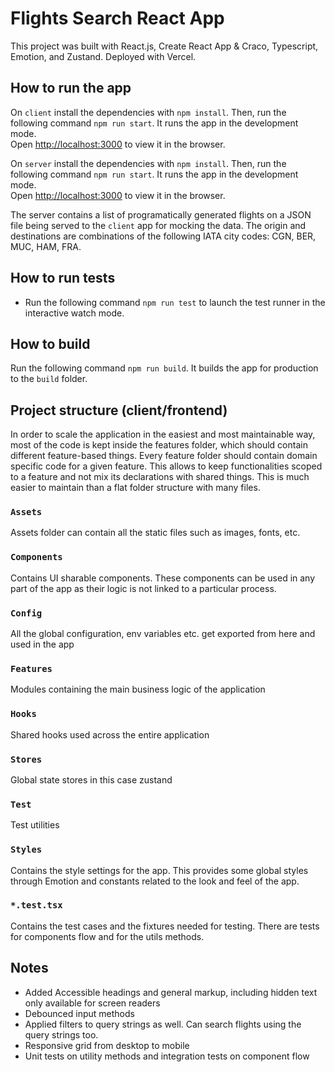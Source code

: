 # Flights Search React App

This project was built with React.js, Create React App & Craco, Typescript, Emotion, and Zustand. Deployed with Vercel.

## How to run the app
On `client` install the dependencies with `npm install`.
Then, run the following command `npm run start`. It runs the app in the development mode.\
Open [http://localhost:3000](http://localhost:3000) to view it in the browser.

On `server` install the dependencies with `npm install`.
Then, run the following command `npm run start`. It runs the app in the development mode.\
Open [http://localhost:3000](http://localhost:4000) to view it in the browser.

The server contains a list of programatically generated flights on a JSON file being served to the `client` app for mocking the data. The origin and destinations are combinations of the following IATA city codes: CGN, BER, MUC, HAM, FRA.

## How to run tests

- Run the following command `npm run test` to launch the test runner in the interactive watch mode.

## How to build

Run the following command `npm run build`. It builds the app for production to the `build` folder.

## Project structure (client/frontend)

In order to scale the application in the easiest and most maintainable way, most of the code is kept inside the features folder, which should contain different feature-based things. Every feature folder should contain domain specific code for a given feature. This allows to keep functionalities scoped to a feature and not mix its declarations with shared things. This is much easier to maintain than a flat folder structure with many files.

### `Assets`

Assets folder can contain all the static files such as images, fonts, etc.

### `Components`

Contains UI sharable components. These components can be used in any part of the app as their logic is not linked to a particular process.

### `Config`

All the global configuration, env variables etc. get exported from here and used in the app

### `Features`

Modules containing the main business logic of the application

### `Hooks`

Shared hooks used across the entire application

### `Stores`

Global state stores in this case zustand

### `Test`

Test utilities

### `Styles`

Contains the style settings for the app. This provides some global styles through Emotion and constants related to the look and feel of the app.

### `*.test.tsx`

Contains the test cases and the fixtures needed for testing. There are tests for components flow
and for the utils methods.

## Notes
- Added Accessible headings and general markup, including hidden text only available for screen readers
- Debounced input methods
- Applied filters to query strings as well. Can search flights using the query strings too.
- Responsive grid from desktop to mobile
- Unit tests on utility methods and integration tests on component flow
